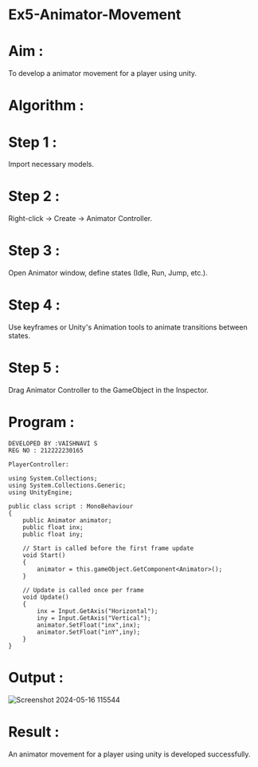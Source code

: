 # Ex5-Animator-Movement
# Aim :
To develop a animator movement for a player using unity.

# Algorithm :
# Step 1 :
Import necessary models.

# Step 2 :
Right-click -> Create -> Animator Controller.

# Step 3 :
Open Animator window, define states (Idle, Run, Jump, etc.).

# Step 4 :
Use keyframes or Unity's Animation tools to animate transitions between states.

# Step 5 :
Drag Animator Controller to the GameObject in the Inspector.

# Program :
```
DEVELOPED BY :VAISHNAVI S
REG NO : 212222230165
```
```
PlayerController:

using System.Collections;
using System.Collections.Generic;
using UnityEngine;

public class script : MonoBehaviour
{
    public Animator animator;
    public float inx;
    public float iny;

    // Start is called before the first frame update
    void Start()
    {
        animator = this.gameObject.GetComponent<Animator>();
    }

    // Update is called once per frame
    void Update()
    {
        inx = Input.GetAxis("Horizontal");
        iny = Input.GetAxis("Vertical");
        animator.SetFloat("inx",inx);
        animator.SetFloat("inY",iny);
    }
}
```
# Output :
![Screenshot 2024-05-16 115544](https://github.com/Vaishnavi-saravanan/Ex5-Animator-Movement/assets/118541897/71a68582-64c4-4149-be32-a8f6d77c43bf)

# Result :
An animator movement for a player using unity is developed successfully.
